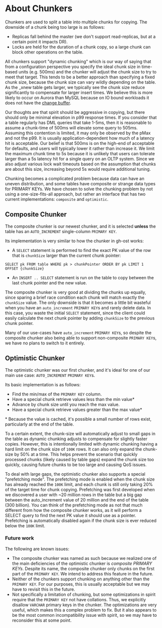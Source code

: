 # About Chunkers

Chunkers are used to split a table into multiple chunks for copying. The downside of a chunk being too large is as follows:
- Replicas fall behind the master (we don't support read-replicas, but at a certain point it impacts DR).
- Locks are held for the duration of a chunk copy, so a large chunk can block other operations on the table.

All chunkers support "dynamic chunking" which is our way of saying that from a configuration perspective you specify the ideal chunk size in time-based units (e.g. 500ms) and the chunker will adjust the chunk size to try to meet that target. This tends to be a better approach than specifying a fixed chunk size, because the chunk size can vary wildly depending on the table. As the _xnew table gets larger, we typically see the chunk size reduce significantly to compensate for larger insert times. We believe this is more likely to occur on Aurora than MySQL because on IO bound workloads it does not have the [change buffer](https://dev.mysql.com/doc/refman/8.0/en/innodb-change-buffer.html).

Our thoughts are that spirit should be aggressive in copying, but there should only be minimal elevation in p99 response times. If you consider that a table regularly has DML queries that take 1-5ms, then it is reasonable to assume a chunk-time of 500ms will elevate some query to 505ms. Assuming this contention is limited, it may only be observed by the pMax and not the p99. It is usually application-dependent how much of a latency hit is acceptable. Our belief is that 500ms is on the high-end of acceptable for defaults, and users will typically lower it rather than increase it. We limit the maximum chunk time to 5s because it is unlikely that users can tolerate larger than a 5s latency hit for a single query on an OLTP system. Since we also adjust various lock wait timeouts based on the assumption that chunks are about this size, increasing beyond 5s would require additional tuning.

Chunking becomes a complicated problem because data can have an uneven distribution, and some tables have composite or strange data types for PRIMARY KEYs. We have chosen to solve the chunking problem by not using a one-size-fits-all approach, but rather an interface that has two current implementations: `composite` and `optimistic`.

## Composite Chunker

The composite chunker is our newest chunker, and it is selected **unless** the table has an `AUTO_INCREMENT` single-column `PRIMARY KEY`.

Its implementation is very similar to how the chunker in gh-ost works:
- A `SELECT` statement is performed to find the exact PK value of the row that is `chunkSize` larger than the current chunk pointer:
```
SELECT pk FROM table WHERE pk > chunkPointer ORDER BY pk LIMIT 1 OFFSET {chunkSize}
```
- An `INSERT .. SELECT` statement is run on the table to copy between the last chunk pointer and the new value.

The composite chunker is very good at dividing the chunks up equally, since sparing a brief race condition each chunk will match exactly the `chunkSize` value. The only downside is that it becomes a little bit wasteful when you have an `auto_increment` `PRIMARY KEY`s and rarely delete data. In this case, you waste the initial `SELECT` statement, since the client could easily calculate the next chunk pointer by adding `chunkSize` to the previous chunk pointer.

Many of our use-cases have `auto_increment` `PRIMARY KEY`s, so despite the composite chunker also being able to support non-composite `PRIMARY KEY`s, we have no plans to switch to it entirely.

## Optimistic Chunker

The optimistic chunker was our first chunker, and it's ideal for one of our main use case: `AUTO_INCREMENT` `PRIMARY KEY`s.

Its basic implementation is as follows:
- Find the min/max of the `PRIMARY KEY` column.
- Have a special chunk retrieve values less than the min value*
- Advance by chunk size until you reach the max value.
- Have a special chunk retrieve values greater than the max value*

\* Because the value is cached, it's possible a small number of rows exist, particularly at the end of the table.

To a certain extent, the chunk-size will automatically adjust to small gaps in the table as dynamic chunking adjusts to compensate for slightly faster copies. However, this is intentionally limited with dynamic chunking having a hard limit on the chunk size of `100K` rows. It can also only expand the chunk-size by 50% at a time. This helps prevent the scenario that quickly processed chunks (likely caused by table gaps) expand the chunk size too quickly, causing future chunks to be too large and causing QoS issues. 

To deal with large gaps, the optimistic chunker also supports a special "prefetching mode". The prefetching mode is enabled when the chunk size has already reached the `100K` limit, and each chunk is still only taking 20% of the target time for chunk copying. Prefetching was first developed when we discovered a user with ~20 million rows in the table but a big gap between the auto_increment value of 20 million and the end of the table (300 billion). You can think of the prefetching mode as not that much different from how the composite chunker works, as it will perform a SELECT query to find the next PK value it should use as a pointer. Prefetching is automatically disabled again if the chunk size is ever reduced below the `100K` limit.

### Future work 

The following are known issues:

* The composite chunker was named as such because we realized one of the main deficiencies of the optimistic chunker is _composite PRIMARY KEYs_. Despite its name, the composite chunker only chunks on the first part of the `PRIMARY KEY`. We intend to address this feature in the future.
* Neither of the chunkers support chunking on anything other than the `PRIMARY KEY`. For our purposes, this is usually acceptable but we may have to revisit this in the future.
* Not specifically a limitation of chunking, but some optimizations in spirit require that the `PRIMARY KEY` not have collations. Thus, we explicitly disallow `VARCHAR` primary keys in the chunker. The optimizations are very useful, which makes this a complex problem to fix. But it also appears to be the most common incompatibility issue with spirit, so we may have to reconsider this at some point.

